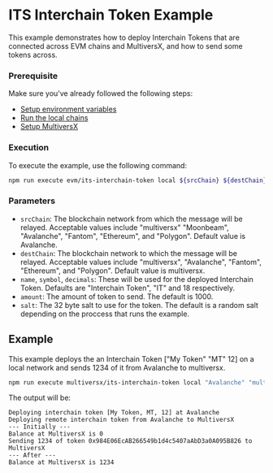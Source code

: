 # ITS Interchain Token Example

This example demonstrates how to deploy Interchain Tokens that are connected across EVM chains and MultiversX, and how to send some tokens across.

### Prerequisite

Make sure you've already followed the following steps:

-   [Setup environment variables](/README.md#set-environment-variables)
-   [Run the local chains](/README.md#running-the-local-chains)
-   [Setup MultiversX](../README.md)

### Execution

To execute the example, use the following command:

```bash
npm run execute evm/its-interchain-token local ${srcChain} ${destChain} ${name} ${symbol} ${decimals} ${amount} ${salt}
```

### Parameters

-   `srcChain`: The blockchain network from which the message will be relayed. Acceptable values include "multiversx" "Moonbeam", "Avalanche", "Fantom", "Ethereum", and "Polygon". Default value is Avalanche.
-   `destChain`: The blockchain network to which the message will be relayed. Acceptable values include "multiversx", "Avalanche", "Fantom", "Ethereum", and "Polygon". Default value is multiversx.
-   `name`, `symbol`, `decimals`: These will be used for the deployed Interchain Token. Defaults are "Interchain Token", "IT" and 18 respectively.
-   `amount`: The amount of token to send. The default is 1000.
-   `salt`: The 32 byte salt to use for the token. The default is a random salt depending on the proccess that runs the example.

## Example

This example deploys the an Interchain Token ["My Token" "MT" 12] on a local network and sends 1234 of it from Avalanche to multiversx.

```bash
npm run execute multiversx/its-interchain-token local "Avalanche" "multiversx" "My Token" "MT" 12 1234 0xa457d6C043b7288454773321a440BA8866D47f96D924D4C38a50b2b0698fae46
```

The output will be:

```
Deploying interchain token [My Token, MT, 12] at Avalanche
Deploying remote interchain token from Avalanche to MultiversX
--- Initially ---
Balance at MultiversX is 0
Sending 1234 of token 0x984E06EcAB266549b1d4c5407aAbD3a0A095B826 to MultiversX
--- After ---
Balance at MultiversX is 1234
```
